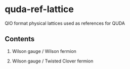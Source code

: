 # quda-ref-lattice

QIO format physical lattices used as references for QUDA

## Contents

1. Wilson gauge / Wilson fermion 

2. Wilson gauge / Twisted Clover fermion

